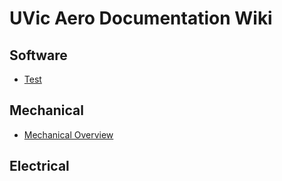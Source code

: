 # UVic Aero Documentation Wiki

## Software
* [Test](software/test.md)

## Mechanical
* [Mechanical Overview](mechanical/overview.md)

## Electrical
